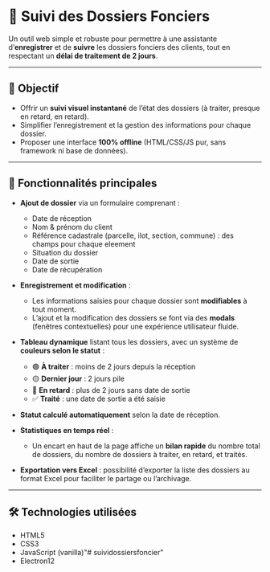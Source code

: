 # 📁 Suivi des Dossiers Fonciers

Un outil web simple et robuste pour permettre à une assistante d’**enregistrer** et de **suivre** les dossiers fonciers des clients, tout en respectant un **délai de traitement de 2 jours**.

---

## 🎯 Objectif

- Offrir un **suivi visuel instantané** de l’état des dossiers (à traiter, presque en retard, en retard).
- Simplifier l’enregistrement et la gestion des informations pour chaque dossier.
- Proposer une interface **100% offline** (HTML/CSS/JS pur, sans framework ni base de données).

---

## 🧩 Fonctionnalités principales

- **Ajout de dossier** via un formulaire comprenant :
  - Date de réception
  - Nom & prénom du client
  - Référence cadastrale (parcelle, ilot, section, commune) : des champs pour chaque eleement
  - Situation du dossier
  - Date de sortie
  - Date de récupération

- **Enregistrement et modification** :
  - Les informations saisies pour chaque dossier sont **modifiables** à tout moment.
  - L’ajout et la modification des dossiers se font via des **modals** (fenêtres contextuelles) pour une expérience utilisateur fluide.

- **Tableau dynamique** listant tous les dossiers, avec un système de **couleurs selon le statut** :
  - 🟢 **À traiter** : moins de 2 jours depuis la réception
  - 🟡 **Dernier jour** : 2 jours pile
  - 🔴 **En retard** : plus de 2 jours sans date de sortie
  - ✅ **Traité** : une date de sortie a été saisie

- **Statut calculé automatiquement** selon la date de réception.

- **Statistiques en temps réel** :
  - Un encart en haut de la page affiche un **bilan rapide** du nombre total de dossiers, du nombre de dossiers à traiter, en retard, et traités.

- **Exportation vers Excel** : possibilité d’exporter la liste des dossiers au format Excel pour faciliter le partage ou l’archivage.

---

## 🛠️ Technologies utilisées

- HTML5
- CSS3
- JavaScript (vanilla)"# suividossiersfoncier" 
- Electron12